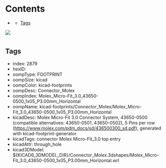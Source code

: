



Contents
========

* [](#)
	* [Tags](#tags)
  
![][im]
# 

## Tags

- index: 2879
- hexID: 
- oompType: FOOTPRINT
- oompSize: kicad
- oompColor: kicad-footprints
- oompDesc: Connector_Molex
- oompIndex: Molex_Micro-Fit_3.0_43650-0500_1x05_P3.00mm_Horizontal
- oompName: kicad-footprints/Connector_Molex/Molex_Micro-Fit_3.0_43650-0500_1x05_P3.00mm_Horizontal
- kicadDesc: Molex Micro-Fit 3.0 Connector System, 43650-0500 (compatible alternatives: 43650-0501, 43650-0502), 5 Pins per row (https://www.molex.com/pdm_docs/sd/436500300_sd.pdf), generated with kicad-footprint-generator
- kicadTags: connector Molex Micro-Fit_3.0 top entry
- kicadAttr: through_hole
- kicad3DModel: ${KICAD6_3DMODEL_DIR}/Connector_Molex.3dshapes/Molex_Micro-Fit_3.0_43650-0500_1x05_P3.00mm_Horizontal.wrl



[im]: image.png
